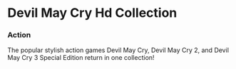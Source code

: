 # Devil May Cry Hd Collection

### Action

The popular stylish action games Devil May Cry, Devil May Cry 2, and Devil May Cry 3 Special Edition return in one collection!